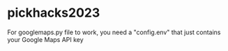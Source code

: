 # pickhacks2023

For googlemaps.py file to work, you need a "config.env" that just contains your Google Maps API key